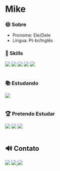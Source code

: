 # Mike

### 😄 Sobre 
 - Pronome: Ele/Dele
 - Língua: Pt-br/Inglês
### 🚀 Skills

<div>
  <img src="https://img.shields.io/badge/HTML5-E34F26?style=for-the-badge&logo=html5&logoColor=white">
  <img src="https://img.shields.io/badge/JavaScript-323330?style=for-the-badge&logo=javascript&logoColor=F7DF1E">
  <img src="https://img.shields.io/badge/CSS3-1572B6?style=for-the-badge&logo=css3&logoColor=white">
  <img src="https://img.shields.io/badge/Java-ED8B00?style=for-the-badge&logo=java&logoColor=white">
  <img src="https://img.shields.io/badge/jQuery-0769AD?style=for-the-badge&logo=jquery&logoColor=white">
</div><br>

### 📚 Estudando

 <div>
  <img src="https://img.shields.io/badge/Bootstrap-563D7C?style=for-the-badge&logo=bootstrap&logoColor=white">  
 </div><br>
 
 ### 🏆 Pretendo Estudar
 
  <div>
  <img src="https://img.shields.io/badge/MySQL-00000F?style=for-the-badge&logo=mysql&logoColor=white">
  <img src="https://img.shields.io/badge/React-20232A?style=for-the-badge&logo=react&logoColor=61DAFB">
  <img src="https://img.shields.io/badge/PHP-777BB4?style=for-the-badge&logo=php&logoColor=white">
  </div><br>
  
 ## 🔊 Contato
 <div>
 <a href="https://www.linkedin.com/in/michel-marques-510416232/" target="_blank"><img src="https://img.shields.io/badge/LinkedIn-0077B5?style=for-the-badge&logo=linkedin&logoColor=white"></a>
 <a href="https://www.instagram.com/mr.mmarques/" target="_blank"><img src="https://img.shields.io/badge/Instagram-E4405F?style=for-the-badge&logo=instagram&logoColor=white"</a>
 <a href="https://twitter.com/Smch12nntynn" target="_black"><img src="https://img.shields.io/badge/Twitter-1DA1F2?style=for-the-badge&logo=twitter&logoColor=white"></a>
 </div>
